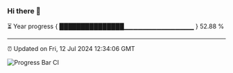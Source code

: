 ### Hi there 👋

⏳ Year progress { ███████████████▁▁▁▁▁▁▁▁▁▁▁▁▁▁▁ } 52.88 %

---

⏰ Updated on Fri, 12 Jul 2024 12:34:06 GMT

![Progress Bar CI](https://github.com/liununu/liununu/workflows/Progress%20Bar%20CI/badge.svg)
